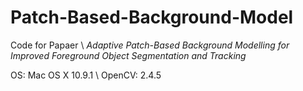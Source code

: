 Patch-Based-Background-Model
============================

Code for Papaer \\
_Adaptive Patch-Based Background Modelling for Improved Foreground Object Segmentation and Tracking_

OS: Mac OS X 10.9.1 \\
OpenCV: 2.4.5
